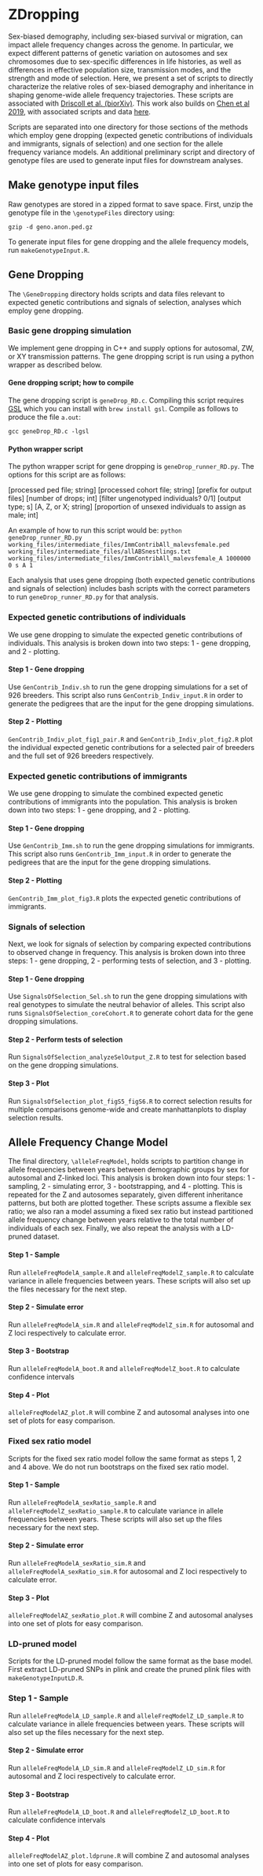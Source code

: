 # ZDropping
Sex-biased demography, including sex-biased survival or migration, can impact allele frequency changes across the genome. In particular, we expect different patterns of genetic variation on autosomes and sex chromosomes due to sex-specific differences in life histories, as well as differences in effective population size, transmission modes, and the strength and mode of selection. Here, we present a set of scripts to directly characterize the relative roles of sex-biased demography and inheritance in shaping genome-wide allele frequency trajectories. These scripts are associated with [Driscoll et al. (biorXiv)](https://www.biorxiv.org/content/10.1101/2021.10.28.466320v1). This work also builds on [Chen et al 2019](https://www.pnas.org/content/116/6/2158), with associated scripts and data [here](http://dx.doi.org/10.6084/m9.figshare.7044368).

Scripts are separated into one directory for those sections of the methods which employ gene dropping (expected genetic contributions of individuals and immigrants, signals of selection) and one section for the allele frequency variance models. An additional preliminary script and directory of genotype files are used to generate input files for downstream analyses.

## Make genotype input files
Raw genotypes are stored in a zipped format to save space. First, unzip the genotype file in the `\genotypeFiles` directory using:

`gzip -d geno.anon.ped.gz`

To generate input files for gene dropping and the allele frequency models, run `makeGenotypeInput.R`.

## Gene Dropping

The `\GeneDropping` directory holds scripts and data files relevant to expected genetic contributions and signals of selection, analyses which employ gene dropping.

### Basic gene dropping simulation
We implement gene dropping in C++ and supply options for autosomal, ZW, or XY transmission patterns. The gene dropping script is run using a python wrapper as described below.

#### Gene dropping script; how to compile
The gene dropping script is `geneDrop_RD.c`. Compiling this script requires [GSL](https://www.gnu.org/software/gsl/doc/html/) which you can install with `brew install gsl`. Compile as follows to produce the file `a.out`:

`gcc geneDrop_RD.c -lgsl`

#### Python wrapper script
The python wrapper script for gene dropping is `geneDrop_runner_RD.py`. The options for this script are as follows: 

[processed ped file; string] [processed cohort file; string] [prefix for output files] [number of drops; int] [filter ungenotyped individuals? 0/1] [output type; s] [A, Z, or X; string] [proportion of unsexed individuals to assign as male; int]

An example of how to run this script would be: `python geneDrop_runner_RD.py working_files/intermediate_files/ImmContribAll_malevsfemale.ped working_files/intermediate_files/allABSnestlings.txt working_files/intermediate_files/ImmContribAll_malevsfemale_A 1000000 0 s A 1`

Each analysis that uses gene dropping (both expected genetic contributions and signals of selection) includes bash scripts with the correct parameters to run `geneDrop_runner_RD.py` for that analysis.

### Expected genetic contributions of individuals
We use gene dropping to simulate the expected genetic contributions of individuals. This analysis is broken down into two steps: 1 - gene dropping, and 2 - plotting. 

#### Step 1 - Gene dropping
Use `GenContrib_Indiv.sh` to run the gene dropping simulations for a set of 926 breeders. This script also runs `GenContrib_Indiv_input.R` in order to generate the pedigrees that are the input for the gene dropping simulations.

#### Step 2 - Plotting
`GenContrib_Indiv_plot_fig1_pair.R` and `GenContrib_Indiv_plot_fig2.R` plot the individual expected genetic contributions for a selected pair of breeders and the full set of 926 breeders respectively.

### Expected genetic contributions of immigrants
We use gene dropping to simulate the combined expected genetic contributions of immigrants into the population. This analysis is broken down into two steps: 1 - gene dropping, and 2 - plotting. 

#### Step 1 - Gene dropping
Use `GenContrib_Imm.sh` to run the gene dropping simulations for immigrants. This script also runs `GenContrib_Imm_input.R` in order to generate the pedigrees that are the input for the gene dropping simulations.

#### Step 2 - Plotting
`GenContrib_Imm_plot_fig3.R` plots the expected genetic contributions of immigrants.

### Signals of selection
Next, we look for signals of selection by comparing expected contributions to observed change in frequency. This analysis is broken down into three steps: 1 - gene dropping, 2 - performing tests of selection, and 3 - plotting. 

#### Step 1 - Gene dropping
Use `SignalsOfSelection_Sel.sh` to run the gene dropping simulations with real genotypes to simulate the neutral behavior of alleles. This script also runs `SignalsOfSelection_coreCohort.R` to generate cohort data for the gene dropping simulations.

#### Step 2 - Perform tests of selection
Run `SignalsOfSelection_analyzeSelOutput_Z.R` to test for selection based on the gene dropping simulations.

#### Step 3 - Plot
Run `SignalsOfSelection_plot_figS5_figS6.R` to correct selection results for multiple comparisons genome-wide and create manhattanplots to display selection results.

## Allele Frequency Change Model
The final directory, `\alleleFreqModel`, holds scripts to partition change in allele frequencies between years between demographic groups by sex for autosomal and Z-linked loci. This analysis is broken down into four steps: 1 - sampling, 2 - simulating error, 3 - bootstrapping, and 4 - plotting. This is repeated for the Z and autosomes separately, given different inheritance patterns, but both are plotted together. These scripts assume a flexible sex ratio; we also ran a model assuming a fixed sex ratio but instead partitioned allele frequency change between years relative to the total number of individuals of each sex. Finally, we also repeat the analysis with a LD-pruned dataset.

#### Step 1 - Sample
Run `alleleFreqModelA_sample.R` and `alleleFreqModelZ_sample.R` to calculate variance in allele frequencies between years. These scripts will also set up the files necessary for the next step.

#### Step 2 - Simulate error
Run `alleleFreqModelA_sim.R` and `alleleFreqModelZ_sim.R` for autosomal and Z loci respectively to calculate error.

#### Step 3 - Bootstrap
Run `alleleFreqModelA_boot.R` and `alleleFreqModelZ_boot.R` to calculate confidence intervals 

#### Step 4 - Plot
`alleleFreqModelAZ_plot.R` will combine Z and autosomal analyses into one set of plots for easy comparison.

### Fixed sex ratio model
Scripts for the fixed sex ratio model follow the same format as steps 1, 2 and 4 above. We do not run bootstraps on the fixed sex ratio model.

#### Step 1 - Sample
Run `alleleFreqModelA_sexRatio_sample.R` and `alleleFreqModelZ_sexRatio_sample.R` to calculate variance in allele frequencies between years. These scripts will also set up the files necessary for the next step.

#### Step 2 - Simulate error
Run `alleleFreqModelA_sexRatio_sim.R` and `alleleFreqModelA_sexRatio_sim.R` for autosomal and Z loci respectively to calculate error.

#### Step 3 - Plot
`alleleFreqModelAZ_sexRatio_plot.R` will combine Z and autosomal analyses into one set of plots for easy comparison.

### LD-pruned model
Scripts for the LD-pruned model follow the same format as the base model. First extract LD-pruned SNPs in plink and create the pruned plink files with `makeGenotypeInputLD.R`.

### Step 1 - Sample
Run `alleleFreqModelA_LD_sample.R` and `alleleFreqModelZ_LD_sample.R` to calculate variance in allele frequencies between years. These scripts will also set up the files necessary for the next step.

#### Step 2 - Simulate error
Run `alleleFreqModelA_LD_sim.R` and `alleleFreqModelZ_LD_sim.R` for autosomal and Z loci respectively to calculate error.

#### Step 3 - Bootstrap
Run `alleleFreqModelA_LD_boot.R` and `alleleFreqModelZ_LD_boot.R` to calculate confidence intervals 

#### Step 4 - Plot
`alleleFreqModelAZ_plot.ldprune.R` will combine Z and autosomal analyses into one set of plots for easy comparison.
